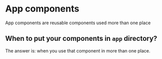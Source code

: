 # App components

App components are reusable components used more than one place

## When to put your components in `app` directory?

The answer is: when you use that component in more than one place.
